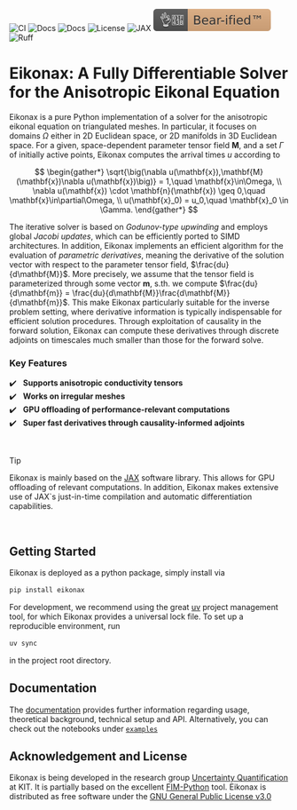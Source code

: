 
![CI](https://img.shields.io/github/actions/workflow/status/UQatKIT/Eikonax/ci.yaml?branch=main&event=push&label=CI)
![Docs](https://img.shields.io/github/actions/workflow/status/UQatKIT/Eikonax/docs.yaml?branch=main&label=Docs)
![Docs](https://img.shields.io/codecov/c/github/UQatKIT/Eikonax)
![License](https://img.shields.io/github/license/UQatKIT/Eikonax)
![JAX](https://img.shields.io/badge/JAX-Accelerated-9cf.svg)
![Beartype](https://github.com/beartype/beartype-assets/blob/main/badge/bear-ified.svg)
![Ruff](https://img.shields.io/endpoint?url=https://raw.githubusercontent.com/astral-sh/ruff/main/assets/badge/v2.json)

# Eikonax: A Fully Differentiable Solver for the Anisotropic Eikonal Equation

Eikonax is a pure Python implementation of a solver for the anisotropic eikonal equation on triangulated meshes. In particular, it focuses on domains $\Omega$ either in 2D Euclidean space, or 2D manifolds in 3D Euclidean space. For a given, space-dependent parameter tensor field $\mathbf{M}$, and a set $\Gamma$ of initially active points, Eikonax computes the arrival times $u$ according to

$$
\begin{gather*}
\sqrt{\big(\nabla u(\mathbf{x}),\mathbf{M}(\mathbf{x})\nabla u(\mathbf{x})\big)} = 1,\quad \mathbf{x}\in\Omega, \\
\nabla u(\mathbf{x}) \cdot \mathbf{n}(\mathbf{x}) \geq 0,\quad \mathbf{x}\in\partial\Omega, \\
u(\mathbf{x}_0) = u_0,\quad \mathbf{x}_0 \in \Gamma.
\end{gather*}
$$

The iterative solver is based on *Godunov-type upwinding* and employs global *Jacobi updates*, which can be efficiently ported to SIMD architectures.
In addition, Eikonax implements an efficient algorithm for the evaluation of *parametric derivatives*, meaning the derivative of the solution vector with respect to the parameter tensor field, $\frac{du}{d\mathbf{M}}$. More precisely, we assume that the tensor field is parameterized through some vector $\mathbf{m}$, s.th. we compute $\frac{du}{d\mathbf{m}} = \frac{du}{d\mathbf{M}}\frac{d\mathbf{M}}{d\mathbf{m}}$. This make Eikonax particularly suitable for the inverse problem setting, where derivative information is typically indispensable for efficient solution procedures.
Through exploitation of causality in the forward solution, Eikonax can compute these derivatives through discrete adjoints on timescales much smaller than those for the forward solve.

### Key Features
:heavy_check_mark: &nbsp; **Supports anisotropic conductivity tensors** <br>
:heavy_check_mark: &nbsp; **Works on irregular meshes** <br>
:heavy_check_mark: &nbsp; **GPU offloading of performance-relevant computations** <br>
:heavy_check_mark: &nbsp; **Super fast derivatives through causality-informed adjoints**

<br>

> [!TIP] 
> Eikonax is mainly based on the [JAX](https://jax.readthedocs.io/en/latest/) software library. This allows for GPU offloading of relevant computations. In addition, Eikonax makes extensive use of JAX`s just-in-time compilation and automatic differentiation capabilities.

<br>


## Getting Started

Eikonax is deployed as a python package, simply install via
```bash
pip install eikonax
```

For development, we recommend using the great [uv](https://docs.astral.sh/uv/) project management tool, for which Eikonax provides a universal lock file. To set up a reproducible environment, run
```bash
uv sync
```
in the project root directory.

## Documentation

The [documentation](https://uqatkit.github.io/Eikonax/) provides further information regarding usage, theoretical background, technical setup and API. Alternatively, you can check out the notebooks under [`examples`](examples/)


## Acknowledgement and License

Eikonax is being developed in the research group [Uncertainty Quantification](https://www.scc.kit.edu/forschung/uq.php) at KIT.
It is partially based on the excellent [FIM-Python](https://fim-python.readthedocs.io/en/latest/) tool. Eikonax is distributed as free software under the [GNU General Public License v3.0](https://choosealicense.com/licenses/gpl-3.0/)
